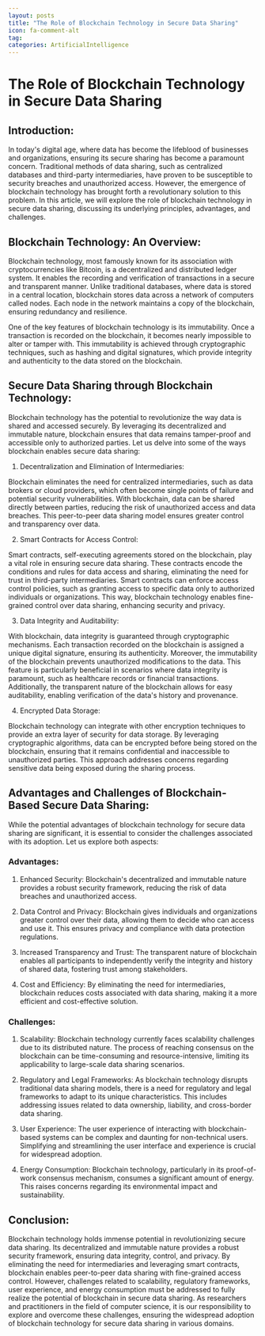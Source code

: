 ```yaml
---
layout: posts
title: "The Role of Blockchain Technology in Secure Data Sharing"
icon: fa-comment-alt
tag:      
categories: ArtificialIntelligence
---
```



# The Role of Blockchain Technology in Secure Data Sharing

## Introduction:

In today's digital age, where data has become the lifeblood of businesses and organizations, ensuring its secure sharing has become a paramount concern. Traditional methods of data sharing, such as centralized databases and third-party intermediaries, have proven to be susceptible to security breaches and unauthorized access. However, the emergence of blockchain technology has brought forth a revolutionary solution to this problem. In this article, we will explore the role of blockchain technology in secure data sharing, discussing its underlying principles, advantages, and challenges.

## Blockchain Technology: An Overview:

Blockchain technology, most famously known for its association with cryptocurrencies like Bitcoin, is a decentralized and distributed ledger system. It enables the recording and verification of transactions in a secure and transparent manner. Unlike traditional databases, where data is stored in a central location, blockchain stores data across a network of computers called nodes. Each node in the network maintains a copy of the blockchain, ensuring redundancy and resilience.

One of the key features of blockchain technology is its immutability. Once a transaction is recorded on the blockchain, it becomes nearly impossible to alter or tamper with. This immutability is achieved through cryptographic techniques, such as hashing and digital signatures, which provide integrity and authenticity to the data stored on the blockchain.

## Secure Data Sharing through Blockchain Technology:

Blockchain technology has the potential to revolutionize the way data is shared and accessed securely. By leveraging its decentralized and immutable nature, blockchain ensures that data remains tamper-proof and accessible only to authorized parties. Let us delve into some of the ways blockchain enables secure data sharing:

1. Decentralization and Elimination of Intermediaries:

Blockchain eliminates the need for centralized intermediaries, such as data brokers or cloud providers, which often become single points of failure and potential security vulnerabilities. With blockchain, data can be shared directly between parties, reducing the risk of unauthorized access and data breaches. This peer-to-peer data sharing model ensures greater control and transparency over data.

2. Smart Contracts for Access Control:

Smart contracts, self-executing agreements stored on the blockchain, play a vital role in ensuring secure data sharing. These contracts encode the conditions and rules for data access and sharing, eliminating the need for trust in third-party intermediaries. Smart contracts can enforce access control policies, such as granting access to specific data only to authorized individuals or organizations. This way, blockchain technology enables fine-grained control over data sharing, enhancing security and privacy.

3. Data Integrity and Auditability:

With blockchain, data integrity is guaranteed through cryptographic mechanisms. Each transaction recorded on the blockchain is assigned a unique digital signature, ensuring its authenticity. Moreover, the immutability of the blockchain prevents unauthorized modifications to the data. This feature is particularly beneficial in scenarios where data integrity is paramount, such as healthcare records or financial transactions. Additionally, the transparent nature of the blockchain allows for easy auditability, enabling verification of the data's history and provenance.

4. Encrypted Data Storage:

Blockchain technology can integrate with other encryption techniques to provide an extra layer of security for data storage. By leveraging cryptographic algorithms, data can be encrypted before being stored on the blockchain, ensuring that it remains confidential and inaccessible to unauthorized parties. This approach addresses concerns regarding sensitive data being exposed during the sharing process.

## Advantages and Challenges of Blockchain-Based Secure Data Sharing:

While the potential advantages of blockchain technology for secure data sharing are significant, it is essential to consider the challenges associated with its adoption. Let us explore both aspects:

### Advantages:

1. Enhanced Security: Blockchain's decentralized and immutable nature provides a robust security framework, reducing the risk of data breaches and unauthorized access.

2. Data Control and Privacy: Blockchain gives individuals and organizations greater control over their data, allowing them to decide who can access and use it. This ensures privacy and compliance with data protection regulations.

3. Increased Transparency and Trust: The transparent nature of blockchain enables all participants to independently verify the integrity and history of shared data, fostering trust among stakeholders.

4. Cost and Efficiency: By eliminating the need for intermediaries, blockchain reduces costs associated with data sharing, making it a more efficient and cost-effective solution.

### Challenges:

1. Scalability: Blockchain technology currently faces scalability challenges due to its distributed nature. The process of reaching consensus on the blockchain can be time-consuming and resource-intensive, limiting its applicability to large-scale data sharing scenarios.

2. Regulatory and Legal Frameworks: As blockchain technology disrupts traditional data sharing models, there is a need for regulatory and legal frameworks to adapt to its unique characteristics. This includes addressing issues related to data ownership, liability, and cross-border data sharing.

3. User Experience: The user experience of interacting with blockchain-based systems can be complex and daunting for non-technical users. Simplifying and streamlining the user interface and experience is crucial for widespread adoption.

4. Energy Consumption: Blockchain technology, particularly in its proof-of-work consensus mechanism, consumes a significant amount of energy. This raises concerns regarding its environmental impact and sustainability.

## Conclusion:

Blockchain technology holds immense potential in revolutionizing secure data sharing. Its decentralized and immutable nature provides a robust security framework, ensuring data integrity, control, and privacy. By eliminating the need for intermediaries and leveraging smart contracts, blockchain enables peer-to-peer data sharing with fine-grained access control. However, challenges related to scalability, regulatory frameworks, user experience, and energy consumption must be addressed to fully realize the potential of blockchain in secure data sharing. As researchers and practitioners in the field of computer science, it is our responsibility to explore and overcome these challenges, ensuring the widespread adoption of blockchain technology for secure data sharing in various domains.
